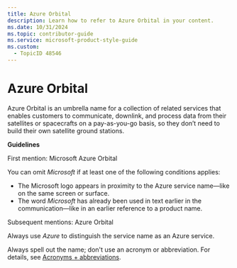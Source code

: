 ```yaml
---
title: Azure Orbital
description: Learn how to refer to Azure Orbital in your content.
ms.date: 10/31/2024
ms.topic: contributor-guide
ms.service: microsoft-product-style-guide
ms.custom:
  - TopicID 48546
---
```



# Azure Orbital

Azure Orbital is an umbrella name for a collection of related services that enables customers to communicate, downlink, and process data from their satellites or spacecrafts on a pay-as-you-go basis, so they don’t need to build their own satellite ground stations.

**Guidelines**

First mention: Microsoft Azure Orbital

You can omit *Microsoft* if at least one of the following conditions applies:

- The Microsoft logo appears in proximity to the Azure service name—like on the same screen or surface.
- The word *Microsoft* has already been used in text earlier in the communication—like in an earlier reference to a product name.

Subsequent mentions: Azure Orbital

Always use *Azure* to distinguish the service name as an Azure service.

Always spell out the name; don't use an acronym or abbreviation. For details, see [Acronyms + abbreviations](~\acronyms-and-abbreviations.md).

